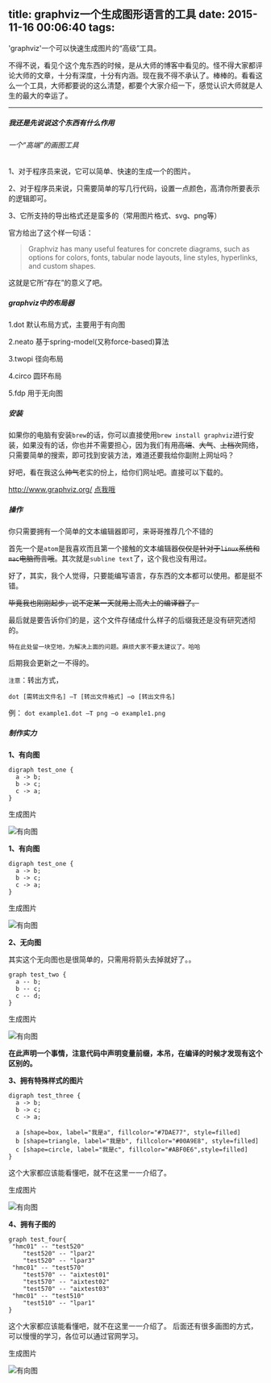 title: graphviz一个生成图形语言的工具
date: 2015-11-16 00:06:40
tags:
---
'graphviz'一个可以快速生成图片的“高级”工具。

不得不说，看见个这个鬼东西的时候，是从大师的博客中看见的。怪不得大家都评论大师的文章，十分有深度，十分有内涵。现在我不得不承认了。棒棒的。看看这么一个工具，大师都要说的这么清楚，都要个大家介绍一下，感觉认识大师就是人生的最大的幸运了。

---

##### 我还是先说说这个东西有什么作用
###### 一个“高端”的画图工具


1、对于程序员来说，它可以简单、快速的生成一个的图片。

2、对于程序员来说，只需要简单的写几行代码，设置一点颜色，高清你所要表示的逻辑即可。

3、它所支持的导出格式还是蛮多的（常用图片格式、svg、png等）


官方给出了这个样一句话：
>Graphviz has many useful features for concrete diagrams, such as options for colors, fonts, tabular node layouts, line styles, hyperlinks, and custom shapes.

这就是它所“存在”的意义了吧。

##### graphviz中的布局器

1.dot 默认布局方式，主要用于有向图

2.neato 基于spring-model(又称force-based)算法

3.twopi 径向布局

4.circo 圆环布局

5.fdp 用于无向图

##### 安装
如果你的电脑有安装`brew`的话，你可以直接使用`brew install graphviz`进行安装，如果没有的话，你也并不需要担心，因为我们有用~~高端~~、~~大气~~、~~上档次~~网络，只需要简单的搜索，即可找到安装方法，难道还要我给你副附上网址吗？

好吧，看在我这么~~帅气~~老实的份上，给你们网址吧。直接可以下载的。

<http://www.graphviz.org/>  [点我哦](http://www.graphviz.org/)

##### 操作
你只需要拥有一个简单的文本编辑器即可，来~~哥哥~~推荐几个不错的

首先一个是`atom`是我喜欢而且第一个接触的文本编辑器~~仅仅是针对于`linux`系统和`mac`电脑而言哦~~。其次就是`subline text`了，这个我也没有用过。

好了，其实，我个人觉得，只要能编写语言，存东西的文本都可以使用。都是挺不错。

~~毕竟我也刚刚起步，说不定某一天就用上高大上的编译器了。~~

最后就是要告诉你们的是，这个文件存储成什么样子的后缀我还是没有研究透彻的。

```
特在此处留一块空地，为解决上面的问题。麻烦大家不要太建议了。哈哈
```

后期我会更新之一不得的。

`注意`：转出方式，

`dot [需转出文件名] –T [转出文件格式] –o [转出文件名]`

例：
`dot example1.dot –T png –o example1.png`

##### 制作实力

**1、有向图**

```
digraph test_one {
  a -> b;
  b -> c;
  c -> a;
}
```
生成图片

![有向图](/images/test_one.png)


**1、有向图**

```
digraph test_one {
  a -> b;
  b -> c;
  c -> a;
}
```
生成图片

![有向图](/images/test_one.png)


**2、无向图**

其实这个无向图也是很简单的，只需用将箭头去掉就好了。。

```
graph test_two {
  a -- b;
  b -- c;
  c -- d;
}
```
生成图片

![有向图](/images/test_two.png)

**在此声明一个事情，注意代码中声明变量前缀，本吊，在编译的时候才发现有这个区别的。**


**3、拥有特殊样式的图片**

```
digraph test_three {
  a -> b;
  b -> c;
  c -> a;

  a [shape=box, label="我是a", fillcolor="#7DAE77", style=filled]
  b [shape=triangle, label="我是b", fillcolor="#00A9E8", style=filled]
  c [shape=circle, label="我是c", fillcolor="#ABF0E6",style=filled]
}
```

这个大家都应该能看懂吧，就不在这里一一介绍了。

生成图片

![有向图](/images/test_three.png)

**4、拥有子图的**

```
graph test_four{
 "hmc01" -- "test520"
    "test520" -- "lpar2"
    "test520" -- "lpar3"
 "hmc01" -- "test570"
    "test570" -- "aixtest01"
    "test570" -- "aixtest02"
    "test570" -- "aixtest03"
 "hmc01" -- "test510"
    "test510" -- "lpar1"
}
```

这个大家都应该能看懂吧，就不在这里一一介绍了。
后面还有很多画图的方式，可以慢慢的学习，各位可以通过官网学习。

生成图片

![有向图](/images/test_four.png)



